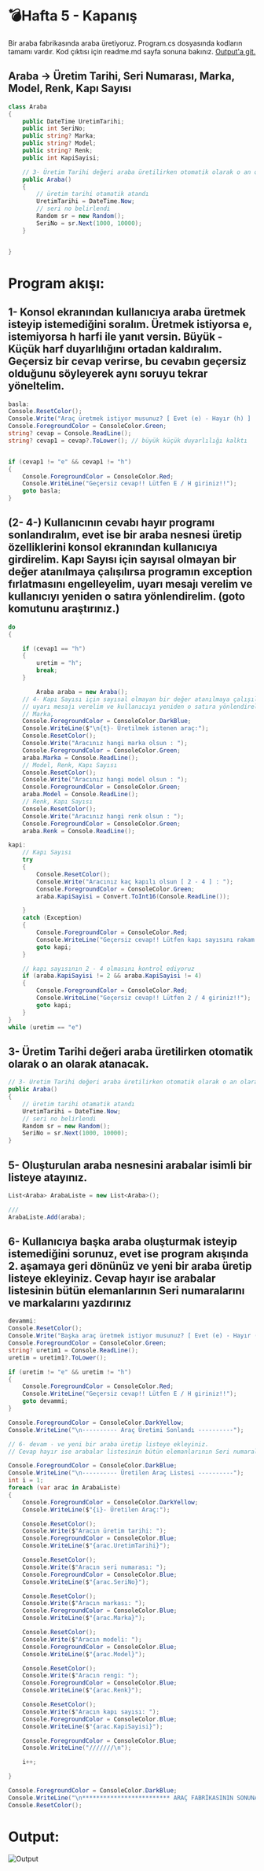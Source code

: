 # 💣Hafta 5 - Kapanış
Bir araba fabrikasında araba üretiyoruz. Program.cs dosyasında kodların tamamı vardır. Kod çıktısı için readme.md sayfa sonuna bakınız. [Output'a git.](#son)

## Araba -> Üretim Tarihi, Seri Numarası, Marka, Model, Renk, Kapı Sayısı
```C#
class Araba
{
    public DateTime UretimTarihi;
    public int SeriNo;
    public string? Marka;
    public string? Model;
    public string? Renk;
    public int KapiSayisi;

    // 3- Üretim Tarihi değeri araba üretilirken otomatik olarak o an olarak atanacak.
    public Araba()
    {
        // üretim tarihi otamatik atandı
        UretimTarihi = DateTime.Now;
        // seri no belirlendi
        Random sr = new Random();
        SeriNo = sr.Next(1000, 10000);
    }


}
```

# Program akışı:

## 1- Konsol ekranından kullanıcıya araba üretmek isteyip istemediğini soralım. Üretmek istiyorsa e, istemiyorsa h harfi ile yanıt versin. Büyük - Küçük harf duyarlılığını ortadan kaldıralım. Geçersiz bir cevap verirse, bu cevabın geçersiz olduğunu söyleyerek aynı soruyu tekrar yöneltelim.
```C#
basla:
Console.ResetColor();
Console.Write("Araç üretmek istiyor musunuz? [ Evet (e) - Hayır (h) ] : ");
Console.ForegroundColor = ConsoleColor.Green;
string? cevap = Console.ReadLine();
string? cevap1 = cevap?.ToLower(); // büyük küçük duyarlılığı kalktı


if (cevap1 != "e" && cevap1 != "h")
{
    Console.ForegroundColor = ConsoleColor.Red;
    Console.WriteLine("Geçersiz cevap!! Lütfen E / H giriniz!!");
    goto basla;
}
```



## (2- 4-) Kullanıcının cevabı hayır programı sonlandıralım, evet ise bir araba nesnesi üretip özelliklerini konsol ekranından kullanıcıya girdirelim. Kapı Sayısı için sayısal olmayan bir değer atanılmaya çalışılırsa programın exception fırlatmasını engelleyelim, uyarı mesajı verelim ve kullanıcıyı yeniden o satıra yönlendirelim. (goto komutunu araştırınız.)
```C#
do
{

    if (cevap1 == "h")
    {
        uretim = "h";
        break;
    }

        Araba araba = new Araba();
    // 4- Kapı Sayısı için sayısal olmayan bir değer atanılmaya çalışılırsa programın exception fırlatmasını engelleyelim, 
    // uyarı mesajı verelim ve kullanıcıyı yeniden o satıra yönlendirelim. (goto komutunu araştırınız.)
    // Marka, 
    Console.ForegroundColor = ConsoleColor.DarkBlue;
    Console.WriteLine($"\n{t}- Üretilmek istenen araç:");
    Console.ResetColor();
    Console.Write("Aracınız hangi marka olsun : ");
    Console.ForegroundColor = ConsoleColor.Green;
    araba.Marka = Console.ReadLine();
    // Model, Renk, Kapı Sayısı
    Console.ResetColor();
    Console.Write("Aracınız hangi model olsun : ");
    Console.ForegroundColor = ConsoleColor.Green;
    araba.Model = Console.ReadLine();
    // Renk, Kapı Sayısı
    Console.ResetColor();
    Console.Write("Aracınız hangi renk olsun : ");
    Console.ForegroundColor = ConsoleColor.Green;
    araba.Renk = Console.ReadLine();

kapi:
    // Kapı Sayısı
    try
    {
        Console.ResetColor();
        Console.Write("Aracınız kaç kapılı olsun [ 2 - 4 ] : ");
        Console.ForegroundColor = ConsoleColor.Green;
        araba.KapiSayisi = Convert.ToInt16(Console.ReadLine());

    }
    catch (Exception)
    {
        Console.ForegroundColor = ConsoleColor.Red;
        Console.WriteLine("Geçersiz cevap!! Lütfen kapı sayısını rakam olarak griniz [ 2 - 4 ]!!");
        goto kapi;
    }

    // kapı sayısının 2 - 4 olmasını kontrol ediyoruz
    if (araba.KapiSayisi != 2 && araba.KapiSayisi != 4)
    {
        Console.ForegroundColor = ConsoleColor.Red;
        Console.WriteLine("Geçersiz cevap!! Lütfen 2 / 4 giriniz!!");
        goto kapi;
    }
}
while (uretim == "e")
```

## 3- Üretim Tarihi değeri araba üretilirken otomatik olarak o an olarak atanacak.
```C#
// 3- Üretim Tarihi değeri araba üretilirken otomatik olarak o an olarak atanacak.
public Araba()
{
    // üretim tarihi otamatik atandı
    UretimTarihi = DateTime.Now;
    // seri no belirlendi
    Random sr = new Random();
    SeriNo = sr.Next(1000, 10000);
}
```


## 5- Oluşturulan araba nesnesini arabalar isimli bir listeye atayınız.
```C#
List<Araba> ArabaListe = new List<Araba>();

///
ArabaListe.Add(araba);
```

## 6- Kullanıcıya başka araba oluşturmak isteyip istemediğini sorunuz, evet ise program akışında 2. aşamaya geri dönünüz ve yeni bir araba üretip listeye ekleyiniz. Cevap hayır ise arabalar listesinin bütün elemanlarının Seri numaralarını ve markalarını yazdırınız

```C#
devammi:
Console.ResetColor();
Console.Write("Başka araç üretmek istiyor musunuz? [ Evet (e) - Hayır (h) ] : ");
Console.ForegroundColor = ConsoleColor.Green;
string? uretim1 = Console.ReadLine();
uretim = uretim1?.ToLower();

if (uretim != "e" && uretim != "h")
{
    Console.ForegroundColor = ConsoleColor.Red;
    Console.WriteLine("Geçersiz cevap!! Lütfen E / H giriniz!!");
    goto devammi;
}

Console.ForegroundColor = ConsoleColor.DarkYellow;
Console.WriteLine("\n---------- Araç Üretimi Sonlandı ----------");

// 6- devam - ve yeni bir araba üretip listeye ekleyiniz. 
// Cevap hayır ise arabalar listesinin bütün elemanlarının Seri numaralarını ve markalarını yazdırınız

Console.ForegroundColor = ConsoleColor.DarkBlue;
Console.WriteLine("\n---------- Üretilen Araç Listesi ----------");
int i = 1;
foreach (var arac in ArabaListe)
{
    Console.ForegroundColor = ConsoleColor.DarkYellow;
    Console.WriteLine($"{i}- Üretilen Araç:");

    Console.ResetColor();
    Console.Write($"Aracın üretim tarihi: ");
    Console.ForegroundColor = ConsoleColor.Blue;
    Console.WriteLine($"{arac.UretimTarihi}");

    Console.ResetColor();
    Console.Write($"Aracın seri numarası: ");
    Console.ForegroundColor = ConsoleColor.Blue;
    Console.WriteLine($"{arac.SeriNo}");

    Console.ResetColor();
    Console.Write($"Aracın markası: ");
    Console.ForegroundColor = ConsoleColor.Blue;
    Console.WriteLine($"{arac.Marka}");

    Console.ResetColor();
    Console.Write($"Aracın modeli: ");
    Console.ForegroundColor = ConsoleColor.Blue;
    Console.WriteLine($"{arac.Model}");

    Console.ResetColor();
    Console.Write($"Aracın rengi: ");
    Console.ForegroundColor = ConsoleColor.Blue;
    Console.WriteLine($"{arac.Renk}");

    Console.ResetColor();
    Console.Write($"Aracın kapı sayısı: ");
    Console.ForegroundColor = ConsoleColor.Blue;
    Console.WriteLine($"{arac.KapiSayisi}");

    Console.ForegroundColor = ConsoleColor.Blue;
    Console.WriteLine("///////\n");

    i++;

}

Console.ForegroundColor = ConsoleColor.DarkBlue;
Console.WriteLine("\n************************* ARAÇ FABRİKASININ SONUNA GELDİNİZ TEKRAR BEKLERİZ *************************");
Console.ResetColor();
```


# <a id="son">Output:</a>

![Output](img/output.png)